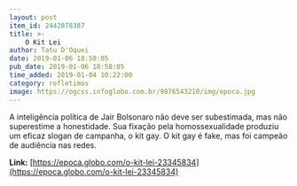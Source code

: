 ```yaml
---
layout: post
item_id: 2442878387
title: >-
    O Kit Lei
author: Tatu D'Oquei
date: 2019-01-06 18:58:05
pub_date: 2019-01-06 18:58:05
time_added: 2019-01-04 10:22:00
category: refletimos
image: https://ogcss.infoglobo.com.br/9876543210/img/epoca.jpg
---
```


A inteligência política de Jair Bolsonaro não deve ser subestimada, mas não superestime a honestidade. Sua fixação pela homossexualidade produziu um eficaz slogan de campanha, o kit gay. O kit gay é fake, mas foi campeão de audiência nas redes.

**Link:** [https://epoca.globo.com/o-kit-lei-23345834](https://epoca.globo.com/o-kit-lei-23345834)

